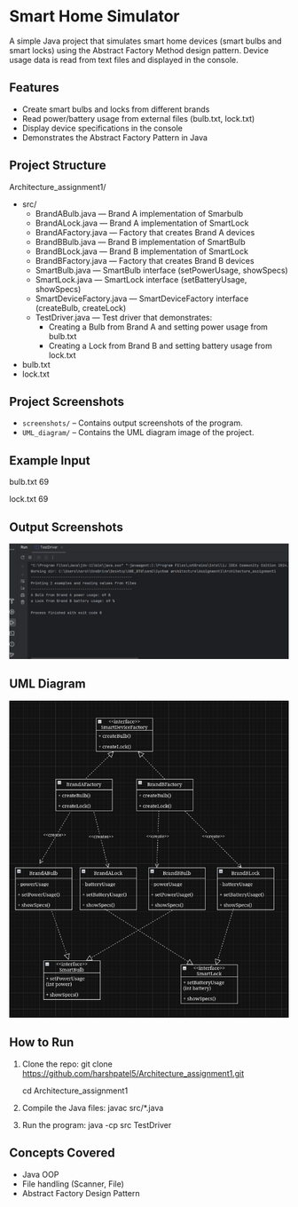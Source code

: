 Smart Home Simulator
====================

A simple Java project that simulates smart home devices (smart bulbs and smart locks) using the Abstract Factory Method design pattern.
Device usage data is read from text files and displayed in the console.

Features
--------
- Create smart bulbs and locks from different brands
- Read power/battery usage from external files (bulb.txt, lock.txt)
- Display device specifications in the console
- Demonstrates the Abstract Factory Pattern in Java

Project Structure
-----------------
Architecture_assignment1/
- src/  
  - BrandABulb.java — Brand A implementation of Smarbulb
  - BrandALock.java — Brand A implementation of SmartLock 
  - BrandAFactory.java — Factory that creates Brand A devices  
  - BrandBBulb.java — Brand B implementation of SmartBulb  
  - BrandBLock.java — Brand B implementation of SmartLock  
  - BrandBFactory.java — Factory that creates Brand B devices  
  - SmartBulb.java — SmartBulb interface (setPowerUsage, showSpecs)  
  - SmartLock.java — SmartLock interface (setBatteryUsage, showSpecs)  
  - SmartDeviceFactory.java — SmartDeviceFactory interface (createBulb, createLock)   
  - TestDriver.java — Test driver that demonstrates:  
    - Creating a Bulb from Brand A and setting power usage from bulb.txt  
    - Creating a Lock from Brand B and setting battery usage from lock.txt  
- bulb.txt 
- lock.txt

## Project Screenshots

- `screenshots/` – Contains output screenshots of the program.  
- `UML_diagram/` – Contains the UML diagram image of the project.

Example Input
-------------
bulb.txt
69

lock.txt
69

Output Screenshots
------------------
![Program Output](screenshots/output.png)

UML Diagram
------------------
![Program Output](UML_diagram/question1.png)

How to Run
----------
1. Clone the repo:
   git clone https://github.com/harshpatel5/Architecture_assignment1.git
   
   cd Architecture_assignment1

3. Compile the Java files:
   javac src/*.java

4. Run the program:
   java -cp src TestDriver

Concepts Covered
----------------
- Java OOP
- File handling (Scanner, File)
- Abstract Factory Design Pattern
